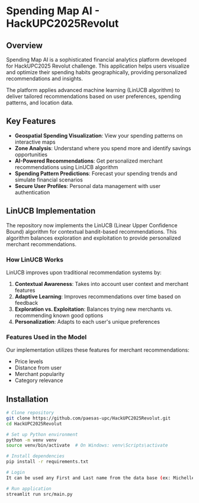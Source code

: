 # Spending Map AI - HackUPC2025Revolut

## Overview

Spending Map AI is a sophisticated financial analytics platform developed for HackUPC2025 Revolut challenge. This application helps users visualize and optimize their spending habits geographically, providing personalized recommendations and insights.

The platform applies advanced machine learning (LinUCB algorithm) to deliver tailored recommendations based on user preferences, spending patterns, and location data.

## Key Features

- **Geospatial Spending Visualization**: View your spending patterns on interactive maps
- **Zone Analysis**: Understand where you spend more and identify savings opportunities
- **AI-Powered Recommendations**: Get personalized merchant recommendations using LinUCB algorithm
- **Spending Pattern Predictions**: Forecast your spending trends and simulate financial scenarios
- **Secure User Profiles**: Personal data management with user authentication

## LinUCB Implementation

The repository now implements the LinUCB (Linear Upper Confidence Bound) algorithm for contextual bandit-based recommendations. This algorithm balances exploration and exploitation to provide personalized merchant recommendations.

### How LinUCB Works

LinUCB improves upon traditional recommendation systems by:

1. **Contextual Awareness**: Takes into account user context and merchant features
2. **Adaptive Learning**: Improves recommendations over time based on feedback
3. **Exploration vs. Exploitation**: Balances trying new merchants vs. recommending known good options
4. **Personalization**: Adapts to each user's unique preferences

### Features Used in the Model

Our implementation utilizes these features for merchant recommendations:
- Price levels
- Distance from user
- Merchant popularity
- Category relevance

## Installation

```bash
# Clone repository
git clone https://github.com/paesas-upc/HackUPC2025Revolut.git
cd HackUPC2025Revolut

# Set up Python environment
python -m venv venv
source venv/bin/activate  # On Windows: venv\Scripts\activate

# Install dependencies
pip install -r requirements.txt

# Login
It can be used any First and Last name from the data base (ex: Michelle Anderson)

# Run application
streamlit run src/main.py
